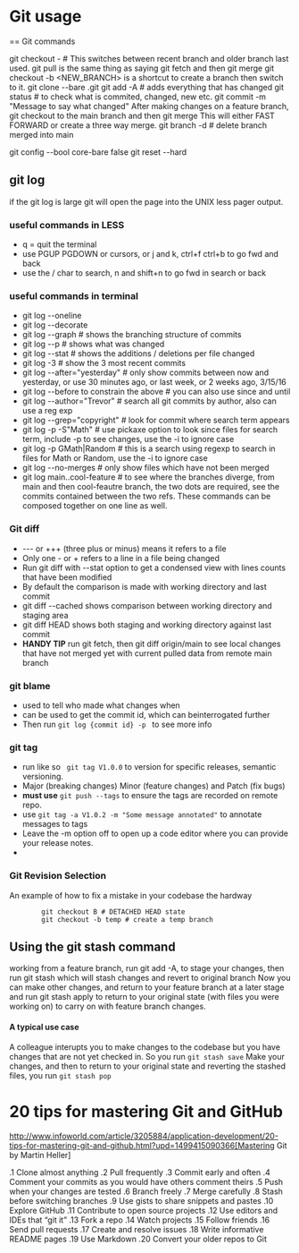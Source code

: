 # Git usage

== Git commands

git checkout - # This switches between recent branch and older branch last used. 
git pull is the same thing as saying git fetch and then git merge
git checkout -b <NEW_BRANCH> is a shortcut to create a branch then switch to it.
git clone --bare <repo> .git
git add -A # adds everything that has changed
git status # to check what is commited, changed, new etc.
git commit -m "Message to say what changed"
After making changes on a feature branch, git checkout to the main branch and then git merge <feature branch>
This will either FAST FORWARD or create a three way merge.
git branch -d <feature branch> # delete branch merged into main


git config --bool core-bare false
git reset --hard

## git log
if the git log is large git will open the page into the UNIX less pager output.

### useful commands in LESS
- q = quit the terminal
- use PGUP PGDOWN or cursors, or j and k, ctrl+f ctrl+b to go fwd and back
- use the / char to search, n and shift+n to go fwd in search or back

### useful commands in terminal 
- git log --oneline
- git log --decorate
- git log --graph # shows the branching structure of commits
- git log --p # shows what was changed
- git log --stat # shows the additions / deletions per file changed
- git log -3 # show the 3 most recent commits
- git log --after="yesterday" # only show commits between now and yesterday, or use 30 minutes ago, or last week, or 2 weeks ago, 3/15/16
- git log --before to constrain the above # you can also use since and until 
- git log --author="Trevor" # search all git commits by author, also can use a reg exp 
- git log --grep="copyright"  # look for commit where search term appears
- git log -p -S"Math"  # use pickaxe option to look since files for search term, include -p to see changes, use the -i to ignore case
- git log -p GMath\|Random # this is a search using regexp to search in files for Math or Random, use the -i to ignore case
- git log --no-merges # only show files which have not been merged
- git log main..cool-feature # to see where the branches diverge, from main and then cool-feautre branch, the two dots are required, see the commits contained between the two refs. These commands can be composed together on one line as well.

### Git diff
- --- or +++ (three plus or minus) means it refers to a file
- Only one - or + refers to a line in a file being changed
- Run git diff with --stat option to get a condensed view with lines counts that have been modified
- By default the comparison is made with working directory and last commit
- git diff --cached shows comparison between working directory and staging area
- git diff HEAD shows both staging and working directory against last commit
- __HANDY TIP__ run git fetch, then git diff origin/main to see local changes that have not merged yet with current pulled data from remote main branch

### git blame
- used to tell who made what changes when
- can be used to get the commit id, which can beinterrogated further
- Then run ```git log {commit id} -p ``` to see more info

### git tag
- run like so ``` git tag V1.0.0``` to version for specific releases, semantic versioning.
- Major (breaking changes) Minor (feature changes) and Patch (fix bugs)
- __must use__ ```git push --tags``` to ensure the tags are recorded on remote repo.
- use ```git tag -a V1.0.2 -m "Some message annotated"``` to annotate messages to tags
- Leave the -m option off to open up a code editor where you can provide your release notes.
- 

### Git Revision Selection
An example of how to fix a mistake in your codebase the hardway

```console
        git checkout B # DETACHED HEAD state
        git checkout -b temp # create a temp branch

```


Using the git stash command
---------------------------
working from a feature branch, run git add -A, to stage your changes, then run git stash which will stash changes and revert to original branch
Now you can make other changes, and return to your feature branch at a later stage and run git stash apply to return to your original state (with files
you were working on) to carry on with feature branch changes.

#### A typical use case

A colleague interupts you to make changes to the codebase but you have changes that are not yet checked in. So you run
```git stash save```
Make your changes, and then to return to your original state and reverting the stashed files, you run ```git stash pop```

20 tips for mastering Git and GitHub
====================================

http://www.infoworld.com/article/3205884/application-development/20-tips-for-mastering-git-and-github.html?upd=1499415090366[Mastering Git by Martin Heller]


.1 Clone almost anything
.2 Pull frequently
.3 Commit early and often
.4 Comment your commits as you would have others comment theirs
.5 Push when your changes are tested
.6 Branch freely
.7 Merge carefully
.8 Stash before switching branches
.9 Use gists to share snippets and pastes
.10 Explore GitHub
.11 Contribute to open source projects
.12 Use editors and IDEs that “git it”
.13 Fork a repo
.14 Watch projects
.15 Follow friends
.16 Send pull requests
.17 Create and resolve issues
.18 Write informative README pages
.19 Use Markdown
.20 Convert your older repos to Git


